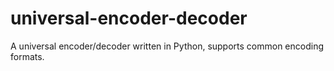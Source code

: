 # universal-encoder-decoder
A universal encoder/decoder written in Python, supports common encoding formats.
